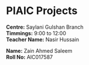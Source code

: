 # PIAIC Projects

<b>Centre:</b> Saylani Gulshan Branch</br>
<b>Timmings:</b> 9:00 to 12:00</br>
<b>Teacher Name:</b> Nasir Hussain<p>
<b>Name:</b> Zain Ahmed Saleem</br>
<b>Roll No:</b> AIC017587
